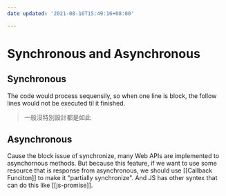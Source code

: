 ```yaml
---
date updated: '2021-08-16T15:49:16+08:00'

---
```


# Synchronous and Asynchronous

## Synchronous

The code would process sequensily, so when one line is block, the follow lines would not be executed til it finished.

> 一般沒特別設計都是如此

## Asynchronous

Cause the block issue of synchronize, many Web APIs are implemented to asynchornous methods.
But because this feature, if we want to use some resource that is response from asynchronous, we should use [[Callback Funciton]] to make it "partially synchronize". And JS has other syntex that can do this like [[js-promise]].
